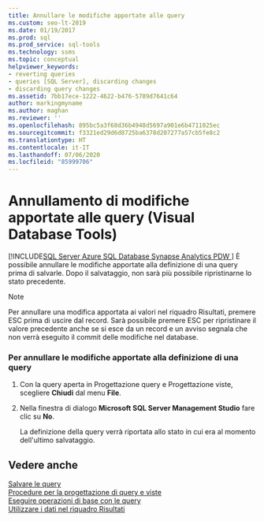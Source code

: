 ```yaml
---
title: Annullare le modifiche apportate alle query
ms.custom: seo-lt-2019
ms.date: 01/19/2017
ms.prod: sql
ms.prod_service: sql-tools
ms.technology: ssms
ms.topic: conceptual
helpviewer_keywords:
- reverting queries
- queries [SQL Server], discarding changes
- discarding query changes
ms.assetid: 7bb17ece-1222-4622-b476-5789d7641c64
author: markingmyname
ms.author: maghan
ms.reviewer: ''
ms.openlocfilehash: 895bc5a3f68d36b4948d5697a901e6b4711025ec
ms.sourcegitcommit: f3321ed29d6d8725ba6378d207277a57cb5fe8c2
ms.translationtype: HT
ms.contentlocale: it-IT
ms.lasthandoff: 07/06/2020
ms.locfileid: "85999706"
---
```

# <a name="discard-changes-made-to-queries-visual-database-tools"></a>Annullamento di modifiche apportate alle query (Visual Database Tools)
[!INCLUDE[SQL Server Azure SQL Database Synapse Analytics PDW ](../../includes/applies-to-version/sql-asdb-asdbmi-asa-pdw.md)]
È possibile annullare le modifiche apportate alla definizione di una query prima di salvarle. Dopo il salvataggio, non sarà più possibile ripristinarne lo stato precedente.  
  
> [!NOTE]  
> Per annullare una modifica apportata ai valori nel riquadro Risultati, premere ESC prima di uscire dal record. Sarà possibile premere ESC per ripristinare il valore precedente anche se si esce da un record e un avviso segnala che non verrà eseguito il commit delle modifiche nel database.  
  
### <a name="to-discard-changes-made-to-a-query-definition"></a>Per annullare le modifiche apportate alla definizione di una query  
  
1.  Con la query aperta in Progettazione query e Progettazione viste, scegliere **Chiudi** dal menu **File**.  
  
2.  Nella finestra di dialogo **Microsoft SQL Server Management Studio** fare clic su **No**.  
  
    La definizione della query verrà riportata allo stato in cui era al momento dell'ultimo salvataggio.  
  
## <a name="see-also"></a>Vedere anche  
[Salvare le query](../../ssms/visual-db-tools/save-queries-visual-database-tools.md)  
[Procedure per la progettazione di query e viste](../../ssms/visual-db-tools/design-queries-and-views-how-to-topics-visual-database-tools.md)  
[Eseguire operazioni di base con le query](../../ssms/visual-db-tools/perform-basic-operations-with-queries-visual-database-tools.md)  
[Utilizzare i dati nel riquadro Risultati](../../ssms/visual-db-tools/work-with-data-in-the-results-pane-visual-database-tools.md)  
  
